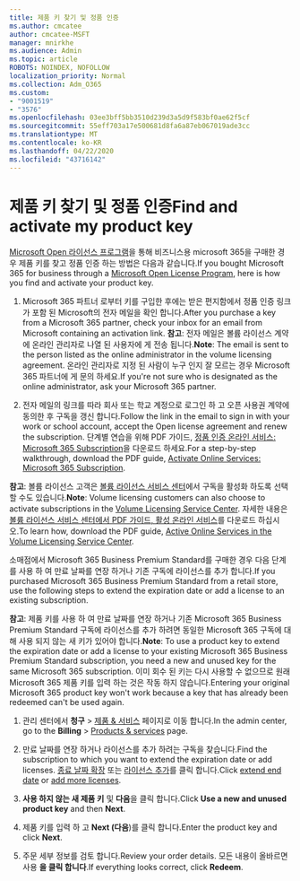 ```yaml
---
title: 제품 키 찾기 및 정품 인증
ms.author: cmcatee
author: cmcatee-MSFT
manager: mnirkhe
ms.audience: Admin
ms.topic: article
ROBOTS: NOINDEX, NOFOLLOW
localization_priority: Normal
ms.collection: Adm_O365
ms.custom:
- "9001519"
- "3576"
ms.openlocfilehash: 03ee3bff5bb3510d239d3a5d9f583bf0ae62f5cf
ms.sourcegitcommit: 55eff703a17e500681d8fa6a87eb067019ade3cc
ms.translationtype: MT
ms.contentlocale: ko-KR
ms.lasthandoff: 04/22/2020
ms.locfileid: "43716142"
---
```

# <a name="find-and-activate-my-product-key"></a><span data-ttu-id="2a708-102">제품 키 찾기 및 정품 인증</span><span class="sxs-lookup"><span data-stu-id="2a708-102">Find and activate my product key</span></span>

<span data-ttu-id="2a708-103">[Microsoft Open 라이선스 프로그램](https://go.microsoft.com/fwlink/p/?LinkID=613298)을 통해 비즈니스용 microsoft 365을 구매한 경우 제품 키를 찾고 정품 인증 하는 방법은 다음과 같습니다.</span><span class="sxs-lookup"><span data-stu-id="2a708-103">If you bought Microsoft 365 for business through a [Microsoft Open License Program](https://go.microsoft.com/fwlink/p/?LinkID=613298), here is how you find and activate your product key.</span></span>

1. <span data-ttu-id="2a708-104">Microsoft 365 파트너 로부터 키를 구입한 후에는 받은 편지함에서 정품 인증 링크가 포함 된 Microsoft의 전자 메일을 확인 합니다.</span><span class="sxs-lookup"><span data-stu-id="2a708-104">After you purchase a key from a Microsoft 365 partner, check your inbox for an email from Microsoft containing an activation link.</span></span>  <span data-ttu-id="2a708-105">**참고**: 전자 메일은 볼륨 라이선스 계약에 온라인 관리자로 나열 된 사용자에 게 전송 됩니다.</span><span class="sxs-lookup"><span data-stu-id="2a708-105">**Note**: The email is sent to the person listed as the online administrator in the volume licensing agreement.</span></span>  <span data-ttu-id="2a708-106">온라인 관리자로 지정 된 사람이 누구 인지 잘 모르는 경우 Microsoft 365 파트너에 게 문의 하세요.</span><span class="sxs-lookup"><span data-stu-id="2a708-106">If you're not sure who is designated as the online administrator, ask your Microsoft 365 partner.</span></span>

2. <span data-ttu-id="2a708-107">전자 메일의 링크를 따라 회사 또는 학교 계정으로 로그인 하 고 오픈 사용권 계약에 동의한 후 구독을 갱신 합니다.</span><span class="sxs-lookup"><span data-stu-id="2a708-107">Follow the link in the email to sign in with your work or school account, accept the Open license agreement and renew the subscription.</span></span>  <span data-ttu-id="2a708-108">단계별 연습을 위해 PDF 가이드, [정품 인증 온라인 서비스: Microsoft 365 Subscription](https://go.microsoft.com/fwlink/p/?LinkId=618100)을 다운로드 하세요.</span><span class="sxs-lookup"><span data-stu-id="2a708-108">For a step-by-step walkthrough, download the PDF guide, [Activate Online Services: Microsoft 365 Subscription](https://go.microsoft.com/fwlink/p/?LinkId=618100).</span></span> 

<span data-ttu-id="2a708-109">**참고**: 볼륨 라이선스 고객은 [볼륨 라이선스 서비스 센터](https://go.microsoft.com/fwlink/p/?LinkID=282016)에서 구독을 활성화 하도록 선택할 수도 있습니다.</span><span class="sxs-lookup"><span data-stu-id="2a708-109">**Note**: Volume licensing customers can also choose to activate subscriptions in the [Volume Licensing Service Center](https://go.microsoft.com/fwlink/p/?LinkID=282016).</span></span>  <span data-ttu-id="2a708-110">자세한 내용은 [볼륨 라이선스 서비스 센터에서 PDF 가이드, 활성 온라인 서비스](https://go.microsoft.com/fwlink/p/?LinkId=618096)를 다운로드 하십시오.</span><span class="sxs-lookup"><span data-stu-id="2a708-110">To learn how, download the PDF guide, [Active Online Services in the Volume Licensing Service Center](https://go.microsoft.com/fwlink/p/?LinkId=618096).</span></span>

<span data-ttu-id="2a708-111">소매점에서 Microsoft 365 Business Premium Standard를 구매한 경우 다음 단계를 사용 하 여 만료 날짜를 연장 하거나 기존 구독에 라이선스를 추가 합니다.</span><span class="sxs-lookup"><span data-stu-id="2a708-111">If you purchased Microsoft 365 Business Premium Standard from a retail store, use the following steps to extend the expiration date or add a license to an existing subscription.</span></span>

<span data-ttu-id="2a708-112">**참고**: 제품 키를 사용 하 여 만료 날짜를 연장 하거나 기존 Microsoft 365 Business Premium Standard 구독에 라이선스를 추가 하려면 동일한 Microsoft 365 구독에 대해 사용 되지 않는 새 키가 있어야 합니다.</span><span class="sxs-lookup"><span data-stu-id="2a708-112">**Note**: To use a product key to extend the expiration date or add a license to your existing Microsoft 365 Business Premium Standard subscription, you need a new and unused key for the same Microsoft  365 subscription.</span></span>  <span data-ttu-id="2a708-113">이미 회수 된 키는 다시 사용할 수 없으므로 원래 Microsoft 365 제품 키를 입력 하는 것은 작동 하지 않습니다.</span><span class="sxs-lookup"><span data-stu-id="2a708-113">Entering your original Microsoft  365 product key won't work because a key that has already been redeemed can't be used again.</span></span>

1. <span data-ttu-id="2a708-114">관리 센터에서 **청구** > [제품 & 서비스](https://go.microsoft.com/fwlink/p/?linkid=842054) 페이지로 이동 합니다.</span><span class="sxs-lookup"><span data-stu-id="2a708-114">In the admin center, go to the **Billing** > [Products & services](https://go.microsoft.com/fwlink/p/?linkid=842054) page.</span></span>

2. <span data-ttu-id="2a708-115">만료 날짜를 연장 하거나 라이선스를 추가 하려는 구독을 찾습니다.</span><span class="sxs-lookup"><span data-stu-id="2a708-115">Find the subscription to which you want to extend the expiration date or add licenses.</span></span>  <span data-ttu-id="2a708-116">[종료 날짜 확장](https://go.microsoft.com/fwlink/p/?linkid=842054) 또는 [라이선스 추가](https://go.microsoft.com/fwlink/p/?linkid=842054)를 클릭 합니다.</span><span class="sxs-lookup"><span data-stu-id="2a708-116">Click [extend end date](https://go.microsoft.com/fwlink/p/?linkid=842054) or [add more licenses](https://go.microsoft.com/fwlink/p/?linkid=842054).</span></span>

3. <span data-ttu-id="2a708-117">**사용 하지 않는 새 제품 키** 및 **다음**을 클릭 합니다.</span><span class="sxs-lookup"><span data-stu-id="2a708-117">Click **Use a new and unused product key** and then **Next**.</span></span>

4. <span data-ttu-id="2a708-118">제품 키를 입력 하 고 **Next (다음**)를 클릭 합니다.</span><span class="sxs-lookup"><span data-stu-id="2a708-118">Enter the product key and click **Next**.</span></span>

5. <span data-ttu-id="2a708-119">주문 세부 정보를 검토 합니다.</span><span class="sxs-lookup"><span data-stu-id="2a708-119">Review your order details.</span></span>  <span data-ttu-id="2a708-120">모든 내용이 올바르면 사용 **을 클릭 합니다**.</span><span class="sxs-lookup"><span data-stu-id="2a708-120">If everything looks correct, click **Redeem**.</span></span>